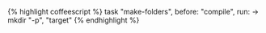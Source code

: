 {% highlight coffeescript %}
task "make-folders", before: "compile", run: ->
  mkdir "-p", "target"
{% endhighlight %}
